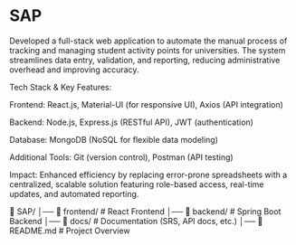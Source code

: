 # SAP
Developed a full-stack web application to automate the manual process of tracking and managing student activity points for universities. The system streamlines data entry, validation, and reporting, reducing administrative overhead and improving accuracy.

Tech Stack & Key Features:

Frontend: React.js, Material-UI (for responsive UI), Axios (API integration)

Backend: Node.js, Express.js (RESTful API), JWT (authentication)

Database: MongoDB (NoSQL for flexible data modeling)

Additional Tools: Git (version control), Postman (API testing)

Impact: Enhanced efficiency by replacing error-prone spreadsheets with a centralized, scalable solution featuring role-based access, real-time updates, and automated reporting.


📂 SAP/
│── 📂 frontend/           # React Frontend
│── 📂 backend/            # Spring Boot Backend
│── 📂 docs/               # Documentation (SRS, API docs, etc.)
│── 📄 README.md           # Project Overview
